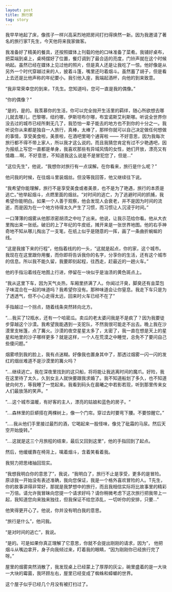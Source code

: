 ```yaml
---
layout: post
title: 旅行家
tag: story
---
```


我早早地起了床，像孩子一样兴高采烈地把房间打扫得焕然一新。因为我邀请了著名的旅行家T先生，今天他将来我家做客。

我准备好了精美的餐具，还按照媒体上刊载的他的口味准备了菜肴。我铺好桌布，把菜端到桌上，桌椅摆好了位置，餐灯调到了最合适的亮度，门铃声就在这个时候响起。虽然已经在媒体上见过他的照片，但是真人还是让我吃了一惊。他好像是从另外一个时代穿越过来的人，披着斗篷，嘴里还叼着烟斗。虽然蓄了胡子，但是看上去还是比他声称的年纪要小。我引他入座，我端起酒杯，向他的到来致意。

“我非常荣幸您的到来，T先生。您知道吗，您可一直是我的偶像。”

“你的偶像？”

“是的，是的。我羡慕你的生活，你可以完全抛开生活里的羁绊，随心所欲想去哪儿就去哪儿，巴黎哪，纽约哪，伊斯坦布尔哪，布宜诺斯艾利斯哪。听说全世界你没去过的城市已经所剩无几了，我恐怕一辈子能去的地方也不到你的十分之一。我听说你从来都是独自一人旅行，真棒，太棒了，那样你就可以自己决定做任何想做的事情，享受美食啦，美景啦，在酒吧里喝个通宵啦 —— 不好意思，因为我每次旅行都不得不带上家人，所以我才这么说的。而且我猜您肯定有过不少艳遇吧，因为报纸上写您一直都是单身，我喜欢那些有异域风情的女性，她们开放，漂亮又有情趣....啊，不好意思，不知道我这么说是不是冒犯您了，但是...”

"这位先生"，他说，“我想你对旅行有一点误解。在你看来，旅行是什么呢？”

他问我的时候，在往烟斗里装烟丝。但没等我回答，他又继续往下说。

“我希望你能理解，旅行不是享受美食或者美景，也不是为了艳遇，旅行的本质是逃亡。”他举起烟斗，点燃里面的烟丝。“对时间的逃亡，为了逃避时间的抓捕，我希望你能明白。如果一个人善于观察，他会发现人会衰老，并不是因为时间的流逝，而是因为在一个地方待得太久产生了习惯，而习惯让人沉浸于时间。”

一口薄薄的烟雾从他那浓密胡须之中吐了出来。他说，让我示范给你看。他从大衣里掏出来一张纸。破旧的上了年纪的牛皮纸，摊开来是一张世界地图。他的右手神奇地不知从哪儿掏出了一支笔，在纸上似乎是随意的一挥，画了一条曲折蜿蜒的线。

“这是我接下来的行程”，他指着线的的一头，“这就是起点，你的家，这个城市。我现在在这里跟你用餐，而你即将告诉我你的名字，分享你的生活，还有这个城市的信息。所以我不能久留，我要即刻起程，往西走，赶最近的一趟火车。”

他的手指沿着线在地图上行进，停留在一块似乎是油渍的黄色斑点上。

“我从这里下车，因为天气炎热，车厢里挤满了人。你闻过汗臭，脚臭还有韭菜包子味混合在一起的味道吗？我希望你没有。那种味道会让你窒息。我走下车只是为了透透气，但不小心走得太远，回来时火车已经不在了”

手指越过一个拐点，随着线条突然转向北方。

“....我买了12瓶水，还有一个哈密瓜。卖瓜的老太婆问我是不是疯了？因为我要徒步穿越这个沙漠。我希望我能遇到一支驼队，不然我很可能走不出去。晚上我在沙漠里支帐篷，点了篝火。沙漠的夜空星星太多了，太密了，我一直在想是天上的星星和地里的沙子哪样更多？就是这样，一个人在荒漠之中睡觉，总免不了要问自己些傻问题。”

烟雾喷到我的脸上，我有点迷糊。好像我也置身其中了，那透过烟雾一闪一闪的发红的烟丝难道不是沙漠里的篝火吗？

“....继续逃亡。我在深夜里找到的这只船，将将能让我逃离时间的魔爪。好险，我在这里待了太久，久到女主人就快要跟我求婚了。我不知道船划了多久，也不知道驶向何方，等我睡了一觉起来。我看到码头在晨曦之中若影若现，听到那里传来女人们最放荡的笑声。“

”....这个城市温暖，有好客的主人，漂亮的姑娘和蓝色的房子。“

“....森林里的巨蟒搭在两棵树上，像一个门帘。穿过去时要弯下腰。不要惊醒它。”

“.....我从他们手里接过最烈的酒，它喝起来一股怪味，像兑了砒霜的马尿。然后天空开始旋转。”

“....这就是这三个月旅程的结束，最后又回到这里”，他的手指回到了起点。

然后，他缓缓靠在椅背上，噙着烟斗，含着笑看着我。

我努力把思绪抽回现实。

“我想我明白你的意思了”，我说，“我明白了，旅行不止是享受，更多的是冒险。原谅我一开始没有表述准确，我向您保证，我是一个格外喜欢冒险的人。T先生，你的故事讲得非常好，那就是我梦想中的旅行，而且我相信实际将比故事里的精彩一万倍。请允许我冒昧向您提一个请求好吗？请你稍微考虑下这次旅行把我带上一起，我知道您向来独来独往，但我保证不给您添乱，一切听你的安排，只要...”

他笑得更开心了。他说，你并没有明白我的意思。

“旅行是什么”，他问我。

“是对时间的逃亡”，我说。

“是的。可是如果你真正理解了它意思，你就不会提出刚刚的请求，因为”， 他把烟斗从嘴边拿开，身子向我倾过来，盯着我的眼睛，“因为刚刚你已经旅行完了呀。”

屋里的烟雾突然消散了，我发现桌上已经蒙上了厚厚的灰尘，碗里盛着的是一大块一大块的霉菌，我环顾左右，屋里已经变成了蜘蛛和蟑螂的世界。

这个屋子似乎已经几个月没有被打扫过了。
